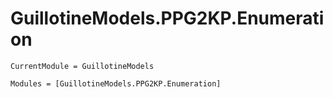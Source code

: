 # GuillotineModels.PPG2KP.Enumeration

```@meta
CurrentModule = GuillotineModels
```

```@autodocs
Modules = [GuillotineModels.PPG2KP.Enumeration]
```

